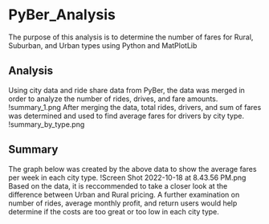 # PyBer_Analysis
The purpose of this analysis is to determine the number of fares for Rural, Suburban, and Urban types using Python and MatPlotLib
## Analysis
Using city data and ride share data from PyBer, the data was merged in order to analyze the number of rides, drives, and fare amounts.
!summary_1.png
After merging the data, total rides, drivers, and sum of fares was determined and used to find average fares for drivers by city type. 
!summary_by_type.png
## Summary
The graph below was created by the above data to show the average fares per week in each city type.
!Screen Shot 2022-10-18 at 8.43.56 PM.png
Based on the data, it is reccommended to take a closer look at the difference between Urban and Rural pricing. A further examination on number of rides, average monthly profit, and return users would help determine if the costs are too great or too low in each city type. 
